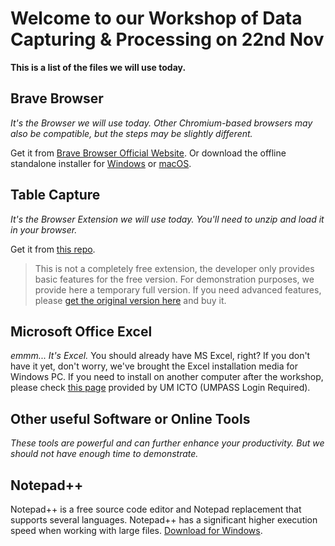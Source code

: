 # Welcome to our Workshop of Data Capturing & Processing on 22nd Nov
**This is a list of the files we will use today.**

## Brave Browser

*It's the Browser we will use today. Other Chromium-based browsers may also be compatible, but the steps may be slightly different.*

Get it from [Brave Browser Official Website](https://brave.com "Brave Browser Official"). Or download the offline standalone installer for [Windows](https://github.com/brave/brave-browser/releases/download/v1.32.106/BraveBrowserStandaloneSetup.exe "Windows Standalone Installer") or [macOS](https://github.com/brave/brave-browser/releases/download/v1.32.106/Brave-Browser-x64.dmg "macOS Installer").

## Table Capture
*It's the Browser Extension we will use today. You'll need to unzip and load it in your browser.*

Get it from [this repo](https://github.com/tndgroup2/file/raw/main/TableCaptureUnlocked.zip "Table Capture Unlocked").
> This is not a completely free extension, the developer only provides basic features for the free version. For demonstration purposes, we provide here a temporary full version. If you need advanced features, please [get the original version here](https://chrome.google.com/webstore/detail/table-capture/iebpjdmgckacbodjpijphcplhebcmeop "Table Capture from Chrome Web Store") and buy it.

## Microsoft Office Excel
*emmm... It's Excel.*
You should already have MS Excel, right? If you don't have it yet, don't worry, we've brought the Excel installation media for Windows PC. If you need to install on another computer after the workshop, please check [this page](https://icto.um.edu.mo/software/microsoft-office-365-proplus/ "Microsoft Office 365 ProPlus") provided by UM ICTO (UMPASS Login Required).

## Other useful Software or Online Tools
*These tools are powerful and can further enhance your productivity. But we should not have enough time to demonstrate.*
## Notepad++
Notepad++ is a free source code editor and Notepad replacement that supports several languages. Notepad++ has a significant higher execution speed when working with large files. [Download for Windows](https://github.com/notepad-plus-plus/notepad-plus-plus/releases/download/v8.1.9.1/npp.8.1.9.1.Installer.x64.exe).
